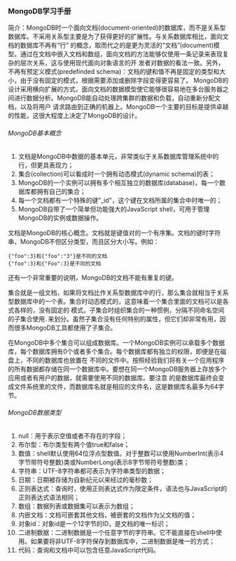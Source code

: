 ### MongoDB学习手册
简介：MongoDB时一个面向文档(document-oriented)的数据库，而不是关系型数据库。不采用关系型主要是为了获得更好的扩展性。与关系数据库相比，面向文档的数据库不再有“行”
的概念，取而代之的是更为灵活的“文档”(document)模型。通过在文档中嵌入文档和数组，面向文档的方法能够仅使用一条记录来表现复杂的层次关系，这与使用现代面向对象语言的开
发者对数据的看法一致。另外，不再有预定义模式(predefinded schema)：文档的键和值不再是固定的类型和大小，由于没有固定的模式，根据需要添加或删除字段变得更容易了。
MongoDB的设计采用横向扩展的方式，面向文档的数据模型使它能够很容易地在多台服务器之间进行数据分析。MongoDB能自动处理跨集群的数据和负载，自动重新分配文档，以及将用户
请求路由到正确的机器上。MongoDB一个主要的目标是提供卓越的性能，这很大程度上决定了MongoDB的设计。

###### MongoDB基本概念
1. 文档是MongoDB中数据的基本单元，非常类似于关系数据库管理系统中的行，但更具表现力；
2. 集合(collection)可以看成时一个拥有动态模式(dynamic schema)的表；
3. MongoDB的一个实例可以拥有多个相互独立的数据库(database)，每一个数据库都拥有自己的集合；
4. 每一个文档都有一个特殊的键"_id"，这个键在文档所属的集合中时唯一的；
5. MongoDB自带了一个简单但功能强大的JavaScript shell，可用于管理MongoDB的实例或数据操作。

文档是MongoDB的核心概念。文档就是键值对的一个有序集。文档的键时字符串，MongoDB不但区分类型，而且区分大小写。例如：
```
{"foo":3}和{"foo":"3"}是不同的文档
{"foo":3}和{"Foo":3}是不同的文档
```
还有一个非常重要的说明，MongoDB的文档不能有重复的键。  

集合就是一组文档，如果将文档比作关系型数据库中的行，那么集合就相当于关系型数据库中的一个表。集合时动态模式的，这意味着一个集合里面的文档可以是各式各样的，没有固定的
模式。子集合时组织集合的一种惯例，分隔不同命名空间的子集合使用`.`来划分。虽然子集合没有任何特别的属性，但它们却非常有用，因而很多MongoDB工具都使用了子集合。

在MongoDB中多个集合可以组成数据库。一个MongoDB实例可以承载多个数据库，每个数据库拥有0个或者多个集合。每个数据库都有独立的权限，即便是在磁盘上，不同的数据库也放置在
不同的文件中。按照经验我们将有关一个应用程序的所有数据都存储在同一个数据库中。要想在同一个MongoDB服务器上存放多个应用或者有用户的数据，就需要使用不同的数据库。要注意
的是数据库最终会变成文件系统里的文件，而数据库名就是相应的文件名，这是数据库名最多为64字节。

###### MongoDB数据类型
1. null：用于表示空值或者不存在的字段；
2. 布尔型：布尔类型有两个值true和false；
3. 数值：shell默认使用64位浮点型数值。对于整数可以使用NumberInt(表示4字节带符号整数)类或NumberLong(表示8字节带符号整数)类；
4. 字符串：UTF-8字符串都可表示为字符串类型的数据；
5. 日期：日期被存储为自新纪元以来经过的毫秒数；
6. 正则表达式：查询时，使用正则表达式作为限定条件，语法也与JavaScript的正则表达式语法相同；
7. 数组：数据列表或数据集可以表示为数组；
8. 内嵌文档：文档可嵌套其他文档，被嵌套的文档作为父文档的值；
9. 对象id：对象id是一个12字节的ID，是文档的唯一标识；
10. 二进制数据：二进制数据是一个任意字节的字符串。它不能直接在shell中使用。如果要将非UTF-8字符保存到数据库中，二进制数据是唯一的方式；
11. 代码：查询和文档中可以包含任意JavaScript代码。
